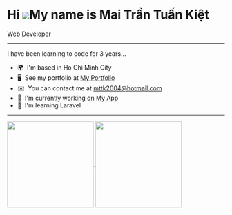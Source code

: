 Hi ![](https://user-images.githubusercontent.com/18350557/176309783-0785949b-9127-417c-8b55-ab5a4333674e.gif)My name is Mai Trần Tuấn Kiệt
==========================================================================================================================================

Web Developer

-------------

I have been learning to code for 3 years...

* 🌍  I'm based in Ho Chi Minh City
* 🖥️  See my portfolio at [My Portfolio](http://myapp.com)
* ✉️  You can contact me at [mttk2004@hotmail.com](mailto:mttk2004@hotmail.com)
* 🚀  I'm currently working on [My App](http://myapp.com)
* 🧠  I'm learning Laravel

-----------

<a href="https://github.com/anuraghazra/github-readme-stats">
  <img height=200 align="center" src="https://github-readme-stats.vercel.app/api?
username=mttk2004&theme=dracula"/>
</a>

<a href="https://github.com/anuraghazra/convoychat">
  <img height=200 align="center" src="https://github-readme-stats.vercel.app/api/top-langs?
username=mttk2004&layout=compact&langs_count=8&card_width=320&theme=dracula"/>
</a>
